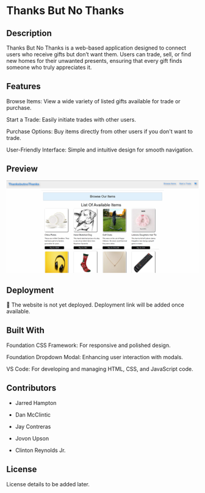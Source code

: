 # Thanks But No Thanks

## Description

Thanks But No Thanks is a web-based application designed to connect users who receive gifts but don’t want them. Users can trade, sell, or find new homes for their unwanted presents, ensuring that every gift finds someone who truly appreciates it.

## Features

Browse Items: View a wide variety of listed gifts available for trade or purchase.

Start a Trade: Easily initiate trades with other users.

Purchase Options: Buy items directly from other users if you don't want to trade.

User-Friendly Interface: Simple and intuitive design for smooth navigation.

## Preview

![App Screenshot](./Assets/images/README%20Screenshot.png)

## Deployment

🚧 The website is not yet deployed. Deployment link will be added once available.

## Built With

Foundation CSS Framework: For responsive and polished design.

Foundation Dropdown Modal: Enhancing user interaction with modals.

VS Code: For developing and managing HTML, CSS, and JavaScript code.

## Contributors

- Jarred Hampton

- Dan McClintic

- Jay Contreras

- Jovon Upson

- Clinton Reynolds Jr.

## License

License details to be added later.